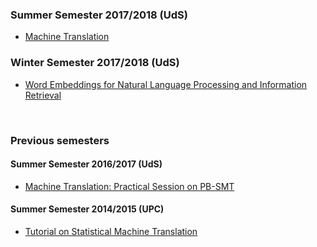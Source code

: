### Summer Semester 2017/2018 (UdS)

* [Machine Translation](./mt/README.md)


### Winter Semester 2017/2018 (UdS)

* [Word Embeddings for Natural Language Processing and Information Retrieval](./we4nlp/README.md)

<br>

### Previous semesters

#### Summer Semester 2016/2017 (UdS)

* [Machine Translation: Practical Session on PB-SMT](./PB-SMT/README.md)

#### Summer Semester 2014/2015 (UPC)

* [Tutorial on Statistical Machine Translation](./PB-SMT/classeMT.pdf )
